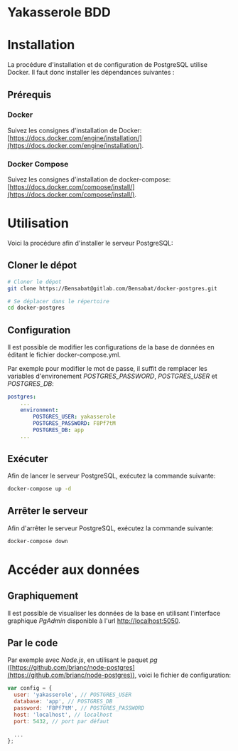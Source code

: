 
Yakasserole BDD
===


# **Installation**

La procédure d'installation et de configuration de PostgreSQL utilise Docker. Il faut donc installer les dépendances suivantes :

## Prérequis

### Docker
Suivez les consignes d'installation de Docker: [https://docs.docker.com/engine/installation/](https://docs.docker.com/engine/installation/).

### Docker Compose
Suivez les consignes d'installation de docker-compose: [https://docs.docker.com/compose/install/](https://docs.docker.com/compose/install/).


# **Utilisation**

Voici la procédure afin d'installer le serveur PostgreSQL:

## Cloner le dépot 
```sh
# Cloner le dépot
git clone https://Bensabat@gitlab.com/Bensabat/docker-postgres.git

# Se déplacer dans le répertoire
cd docker-postgres
```

## Configuration
Il est possible de modifier les configurations de la base de données en éditant le fichier docker-compose.yml.

Par exemple pour modifier le mot de passe, il suffit de remplacer les variables d'environement *POSTGRES_PASSWORD*, *POSTGRES_USER* et *POSTGRES_DB*:

```yaml
postgres:
	...
	environment:
	    POSTGRES_USER: yakasserole
	    POSTGRES_PASSWORD: F8Pf7tM
	    POSTGRES_DB: app
	...
```

## Exécuter
Afin de lancer le serveur PostgreSQL, exécutez la commande suivante:

```sh
docker-compose up -d
```

## Arrêter le serveur
Afin d'arrêter le serveur PostgreSQL, exécutez la commande suivante:

```sh
docker-compose down
```

# **Accéder aux données**

## Graphiquement

Il est possible de visualiser les données de la base en utilisant l'interface graphique *PgAdmin* disponible à l'url [http://localhost:5050](http://localhost:5050).

## Par le code

Par exemple avec *Node.js*, en utilisant le paquet *pg* ([https://github.com/brianc/node-postgres](https://github.com/brianc/node-postgres)), voici le fichier de configuration:

```js
var config = {
  user: 'yakasserole', // POSTGRES_USER
  database: 'app', // POSTGRES_DB
  password: 'F8Pf7tM', // POSTGRES_PASSWORD
  host: 'localhost', // localhost
  port: 5432, // port par défaut
  
  ...
};
```
